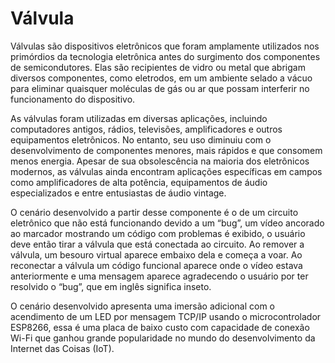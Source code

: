 # Válvula
Válvulas são dispositivos eletrônicos que foram amplamente utilizados nos primórdios da tecnologia eletrônica antes do surgimento dos componentes de semicondutores. Elas são recipientes de vidro ou metal que abrigam diversos componentes, como eletrodos, em um ambiente selado a vácuo para eliminar quaisquer moléculas de gás ou ar que possam interferir no funcionamento do dispositivo.

As válvulas foram utilizadas em diversas aplicações, incluindo computadores antigos, rádios, televisões, amplificadores e outros equipamentos eletrônicos. No entanto, seu uso diminuiu com o desenvolvimento de componentes menores, mais rápidos e que consomem menos energia. Apesar de sua obsolescência na maioria dos eletrônicos modernos, as válvulas ainda encontram aplicações específicas em campos como amplificadores de alta potência, equipamentos de áudio especializados e entre entusiastas de áudio vintage.

O cenário desenvolvido a partir desse componente é o de um circuito eletrônico que não está funcionando devido a um “bug”, um vídeo ancorado ao marcador mostrando um código com problemas é exibido, o usuário deve então tirar a válvula que está conectada ao circuito. Ao remover a válvula, um besouro virtual aparece embaixo dela e começa a voar. Ao reconectar a válvula um código funcional aparece onde o vídeo estava anteriormente e uma mensagem aparece agradecendo o usuário por ter resolvido o “bug”, que em inglês significa inseto.

O cenário desenvolvido apresenta uma imersão adicional com o acendimento de um LED por mensagem TCP/IP usando o microcontrolador ESP8266, essa é uma placa de baixo custo com capacidade de conexão Wi-Fi que ganhou grande popularidade no mundo do desenvolvimento da Internet das Coisas (IoT).
